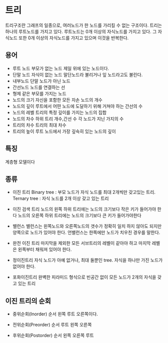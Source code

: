 # 트리
트리구조란 그래프의 일종으로, 여러노드가 한 노드를 가리킬 수 없는 구조이다. 트리는 하나의 루트노드를 가지고 있다. 루트노드는 0개 이상의 자식노드를 가지고 있다. 그 자식노드 또한 0개 이상의 자식노드를 가지고 있으며 이것을 반복한다.

## 용어
- 루트 노드
부모가 없는 노드 제일 위에 있는 노드이다.
- 단말 노드 
자식이 없는 노드 말단노드라 불리거나 잎 노드라고도 불린다.
- 내부노드 
단말 노드가 아닌 노드
- 간선노드 
노드를 연결하는 선
- 형제 
같은 부모를 가지는 노드
- 노드의 크기
자신을 포함한 모든 자손 노드의 개수
- 노드의 깊이 
루트에서 어떤 노드에 도달하기 위해 거쳐야 하는 간선의 수
- 노드의 레벨
트리의 특정 깊이를 가지는 노드의 집합
- 노드의 차수
하위 트리 개수,간선 수 각 노드가 지닌 가지의 수
- 트리의 차수
트리의 최대 차수
- 트리의 높이 
루트 노드에서 가장 깊숙히 있는 노드의 깊이

## 특징
계층형 모델이다

## 종류
- 이진 트리
Binary tree : 부모 노드가 자식 노드를 최대 2개씩만 갖고있는 트리.
Ternary tree : 자식 노드를 2개 이상 갖고 있는 트리

- 이진 검색 트리
노드의 왼쪽 하위 트리에는 노드의 크기보다 작은 키가 들어가야 한다 
노드의 오른쪽 하위 트리에는 노드의 크기보다 큰 키가 들어가야한다

- 밸런스
밸런스는 왼쪽노드와 오른쪽노드의 갯수가 정확히 일치 하지 않아도 되지만 양쪽으로 노드가 있어야 한다.
언밸런스는 한쪽에만 노드가 치우친 경우를 말한다.

- 완전 이진 트리
마지막을 제외한 모든 서브트리의 레벨이 같아야 하고 마지막 레벨은 왼쪽부터 채워져 있어야 한다.

- 정이진트리
자식 노드가 아예 없거나, 최대 둘뿐인 tree. 자식을 하나만 가진 노드가 없어야 한다.

- 포화이진트리 
완벽한 피라미드 형식으로 빈공간 없이 모든 노드가 2개의 자식을 갖고 있는 트리

## 이진 트리의 순회

- 중위순회(Inorder)
순서 왼쪽 루트 오른쪽이다.

- 전위순회(Preorder)
순서 루트 왼쪽 오른쪽

- 후위순회(Postorder)
순서 왼쪽 오른쪽 루트

